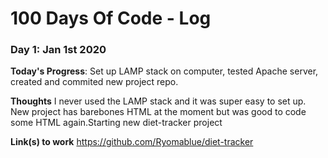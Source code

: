 # 100 Days Of Code - Log

### Day 1: Jan 1st 2020

**Today's Progress**: Set up LAMP stack on computer, tested Apache server, created and commited new project repo.

**Thoughts** I never used the LAMP stack and it was super easy to set up. New project has barebones HTML at the moment but was good to code some HTML again.Starting new diet-tracker project

**Link(s) to work**
https://github.com/Ryomablue/diet-tracker
